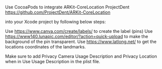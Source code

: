 Use CocoaPods to integrate ARKit-CoreLocation ProjectDent https://github.com/ProjectDent/ARKit-CoreLocation 

into your Xcode project by following below steps:
<!---
Create a new Xcode project type of (Single View App)
Open Terminal then type ( cd ) then drag your project root folder into the Terminal and press return
Once you are inside your project in the Terminal, type (pod init) this will initialize a pod file in your project.
Open your project folder using finder then open the pod file using Brackets or Atom get that done then follow ProjectDent instructions.
Be aware that whenever you add a third party library to your project then that requires you to open it through the use of xcworkspace file. 
--->

 Use https://www.canva.com/create/labels/  to create the label  (pins)
 Use https://www140.lunapic.com/editor/?action=quick-upload to make the background of the pin transparent.
 Use https://www.latlong.net/  to get the locations coordinates of the landmarks.

Make sure to add Privacy Camera Usage Description and Privacy
  Location when in Use Usage Description in the plist file.
